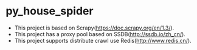 # py_house_spider
* This project is based on Scrapy(https://doc.scrapy.org/en/1.3/).
* This project has a proxy pool based on SSDB(http://ssdb.io/zh_cn/).
* This project supports distribute crawl use Redis(http://www.redis.cn/).
